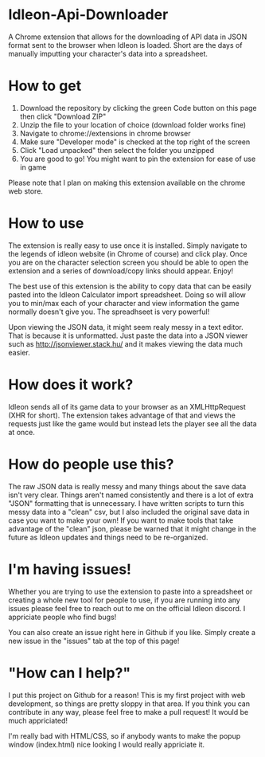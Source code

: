 # Idleon-Api-Downloader

A Chrome extension that allows for the downloading of API data in JSON format sent to the browser when Idleon is loaded. Short are the days of manually imputting your character's data into a spreadsheet.

# How to get

1. Download the repository by clicking the green Code button on this page then click "Download ZIP"
2. Unzip the file to your location of choice (download folder works fine)
3. Navigate to chrome://extensions in chrome browser
4. Make sure "Developer mode" is checked at the top right of the screen
5. Click "Load unpacked" then select the folder you unzipped
6. You are good to go! You might want to pin the extension for ease of use in game

Please note that I plan on making this extension available on the chrome web store.

# How to use

The extension is really easy to use once it is installed. Simply navigate to the legends of idleon website (in Chrome of course) and click play. Once you are on the character selection screen you should be able to open the extension and a series of download/copy links should appear. Enjoy!

The best use of this extension is the ability to copy data that can be easily pasted into the Idleon Calculator import spreadsheet. Doing so will allow you to min/max each of your character and view information the game normally doesn't give you. The spreadhseet is very powerful!

Upon viewing the JSON data, it might seem realy messy in a text editor. That is because it is unformatted. Just paste the data into a JSON viewer such as http://jsonviewer.stack.hu/ and it makes viewing the data much easier.

# How does it work?

Idleon sends all of its game data to your browser as an XMLHttpRequest (XHR for short). The extension takes advantage of that and views the requests just like the game would but instead lets the player see all the data at once.

# How do people use this?

The raw JSON data is really messy and many things about the save data isn't very clear. Things aren't named consistently and there is a lot of extra "JSON" formatting that is unnecessary. I have written scripts to turn this messy data into a "clean" csv, but I also included the original save data in case you want to make your own! If you want to make tools that take advantage of the "clean" json, please be warned that it might change in the future as Idleon updates and things need to be re-organized.

# I'm having issues!

Whether you are trying to use the extension to paste into a spreadsheet or creating a whole new tool for people to use, if you are running into any issues please feel free to reach out to me on the official Idleon discord. I appriciate people who find bugs!

You can also create an issue right here in Github if you like. Simply create a new issue in the "issues" tab at the top of this page!

# "How can I help?"

I put this project on Github for a reason! This is my first project with web development, so things are pretty sloppy in that area. If you think you can contribute in any way, please feel free to make a pull request! It would be much appriciated!

I'm really bad with HTML/CSS, so if anybody wants to make the popup window (index.html) nice looking I would really appriciate it.
